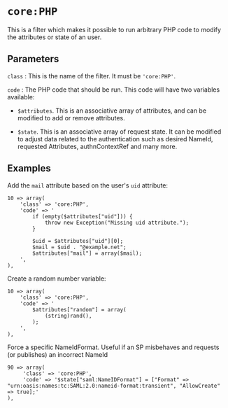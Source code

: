 `core:PHP`
==========

This is a filter which makes it possible to run arbitrary PHP code to modify the attributes or state of an user.

Parameters
----------

`class`
:   This is the name of the filter.
    It must be `'core:PHP'`.

`code`
:   The PHP code that should be run. This code will have two variables available: 

* `$attributes`.
    This is an associative array of attributes, and can be modified to add or remove attributes.
    
* `$state`.
    This is an associative array of request state. It can be modified to adjust data related to the authentication
    such as desired NameId, requested Attributes, authnContextRef and many more.

Examples
--------

Add the `mail` attribute based on the user's `uid` attribute:

    10 => array(
        'class' => 'core:PHP',
        'code' => '
            if (empty($attributes["uid"])) {
                throw new Exception("Missing uid attribute.");
            }

            $uid = $attributes["uid"][0];
            $mail = $uid . "@example.net";
            $attributes["mail"] = array($mail);
        ',
    ),


Create a random number variable:

    10 => array(
        'class' => 'core:PHP',
        'code' => '
            $attributes["random"] = array(
                (string)rand(),
            );
        ',
    ),

Force a specific NameIdFormat. Useful if an SP misbehaves and requests (or publishes) an incorrect NameId

    90 => array(
         'class' => 'core:PHP',
         'code' => '$state["saml:NameIDFormat"] = ["Format" => "urn:oasis:names:tc:SAML:2.0:nameid-format:transient", "AllowCreate" => true];'
    ),
